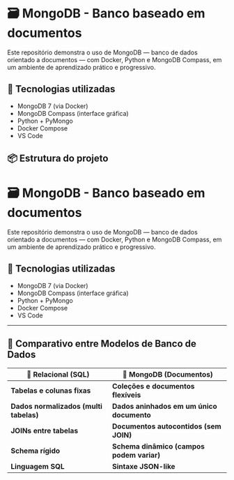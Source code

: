 

# 🗃️ MongoDB - Banco baseado em documentos

Este repositório demonstra o uso de MongoDB — banco de dados orientado a documentos — com Docker, Python e MongoDB Compass, em um ambiente de aprendizado prático e progressivo.

## 🚀 Tecnologias utilizadas

- MongoDB 7 (via Docker)
- MongoDB Compass (interface gráfica)
- Python + PyMongo
- Docker Compose
- VS Code

## 📦 Estrutura do projeto


# 🗃️ MongoDB - Banco baseado em documentos

Este repositório demonstra o uso de MongoDB — banco de dados orientado a documentos — com Docker, Python e MongoDB Compass, em um ambiente de aprendizado prático e progressivo.

## 🚀 Tecnologias utilizadas

- MongoDB 7 (via Docker)
- MongoDB Compass (interface gráfica)
- Python + PyMongo
- Docker Compose
- VS Code


---
## 🧠 Comparativo entre Modelos de Banco de Dados

| 💾 **Relacional (SQL)**               | 📄 **MongoDB (Documentos)**              |
|--------------------------------------|------------------------------------------|
| **Tabelas e colunas fixas**          | **Coleções e documentos flexíveis**      |
| **Dados normalizados (multi tabelas)** | **Dados aninhados em um único documento** |
| **JOINs entre tabelas**              | **Documentos autocontidos (sem JOIN)**   |
| **Schema rígido**                    | **Schema dinâmico (campos podem variar)**|
| **Linguagem SQL**                    | **Sintaxe JSON-like**                    |